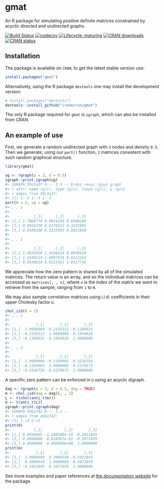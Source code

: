 <!-- README.md is generated from README.Rmd. Please edit that file -->
gmat
====

An R package for simulating positive definite matrices constrained by acyclic directed and undirected graphs.

[![Build Status](https://travis-ci.org/irenecrsn/gmat.svg?branch=master)](https://travis-ci.org/irenecrsn/gmat) [![codecov](https://codecov.io/gh/irenecrsn/gmat/branch/dev/graph/badge.svg)](https://codecov.io/gh/irenecrsn/gmat) [![Lifecycle: maturing](https://img.shields.io/badge/lifecycle-maturing-blue.svg)](https://www.tidyverse.org/lifecycle/#maturing) [![CRAN downloads](http://cranlogs.r-pkg.org/badges/grand-total/gmat)](http://cran.r-project.org/package=gmat) [![CRAN status](http://www.r-pkg.org/badges/version/gmat)](http://cran.r-project.org/package=gmat)

Installation
------------

The package is available on `CRAN`, to get the latest stable version use:

``` r
install.packages("gmat")
```

Alternatively, using the R package `devtools` one may install the development version:

``` r
# install.packages("devtools")
devtools::install_github("irenecrsn/gmat")
```

The only R package required for `gmat` is `igraph`, which can also be installed from CRAN.

An example of use
-----------------

First, we generate a random undirected graph with `3` nodes and density `0.5`. Then we generate, using our `port()` function, `2` matrices consistent with such random graphical structure.

``` r
library(gmat)

ug <- rgraph(p = 3, d = 0.5)
igraph::print.igraph(ug)
#> IGRAPH 39c3a3f U--- 3 3 -- Erdos renyi (gnp) graph
#> + attr: name (g/c), type (g/c), loops (g/l), p (g/n)
#> + edges from 39c3a3f:
#> [1] 1--2 1--3 2--3
port(N = 2, ug = ug)
#> , , 1
#> 
#>           [,1]      [,2]      [,3]
#> [1,] 1.7068774 0.9014150 0.6500106
#> [2,] 0.9014150 0.6370322 0.3225905
#> [3,] 0.6500106 0.3225905 0.8021840
#> 
#> , , 2
#> 
#>           [,1]      [,2]      [,3]
#> [1,] 1.4033656 1.4240124 0.8930618
#> [2,] 1.4240124 1.6007928 0.9213161
#> [3,] 0.8930618 0.9213161 1.0317726
```

We appreciate how the zero pattern is shared by all of the simulated matrices. The return value is an array, and so the individual matrices can be accessed as `matrices[, , n]`, where `n` is the index of the matrix we want to retrieve from the sample, ranging from `1` to `N`.

We may also sample correlation matrices using i.i.d. coefficients in their upper Cholesky factor `U`.

``` r
chol_iid(N = 2)
#> , , 1
#> 
#>            [,1]       [,2]       [,3]
#> [1,]  1.0000000 -0.2145312 -0.1186931
#> [2,] -0.2145312  1.0000000 -0.1950826
#> [3,] -0.1186931 -0.1950826  1.0000000
#> 
#> , , 2
#> 
#>            [,1]       [,2]       [,3]
#> [1,]  1.0000000 -0.1199003 -0.3526756
#> [2,] -0.1199003  1.0000000 -0.5379672
#> [3,] -0.3526756 -0.5379672  1.0000000
```

A specific zero pattern can be enforced in `U` using an acyclic digraph.

``` r
dag <- rgraph(p = 3, d = 0.5, dag = TRUE)
m <- chol_iid(dag = dag)[, , 1]
L <- t(chol(anti_t(m)))
U <- t(anti_t(L))
igraph::print.igraph(dag)
#> IGRAPH dde1742 D--- 3 2 -- 
#> + edges from dde1742:
#> [1] 1->3 2->3
print(U)
#>           [,1]          [,2]       [,3]
#> [1,] 0.8050665 -1.288206e-16 -0.5931845
#> [2,] 0.0000000  8.618367e-01 -0.5071859
#> [3,] 0.0000000  0.000000e+00  1.0000000
print(m)
#>            [,1]       [,2]       [,3]
#> [1,]  1.0000000  0.3008549 -0.5931845
#> [2,]  0.3008549  1.0000000 -0.5071859
#> [3,] -0.5931845 -0.5071859  1.0000000
```

See more examples and paper references at [the documentation website](https://irenecrsn.github.io/gmat/) for the package.

